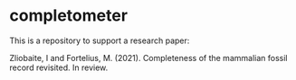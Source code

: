 # completometer
This is a repository to support a research paper:

Zliobaite, I and Fortelius, M. (2021). Completeness of the mammalian fossil record revisited. In review. 
